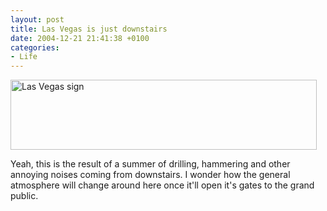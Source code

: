 ```yaml
---
layout: post
title: Las Vegas is just downstairs
date: 2004-12-21 21:41:38 +0100
categories:
- Life
---
```

<img src="http://www.rusiczki.net/blog/blogpics/las_vegas_downstairs.jpg" width="490" height="112" alt="Las Vegas sign" class="image" />

Yeah, this is the result of a summer of drilling, hammering and other annoying noises coming from downstairs. I wonder how the general atmosphere will change around here once it'll open it's gates to the grand public.

